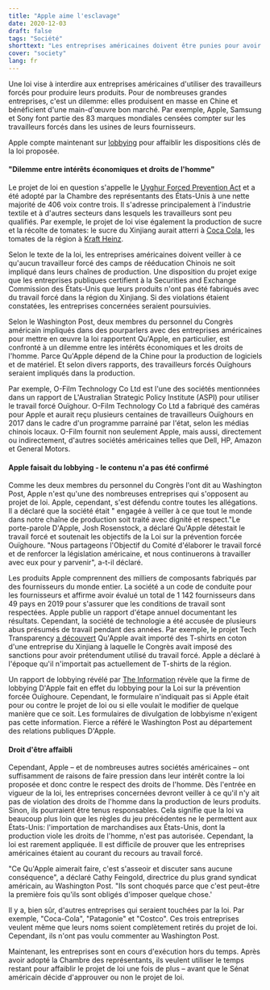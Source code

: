 ```yaml
---
title: "Apple aime l'esclavage"
date: 2020-12-03
draft: false
tags: "Société"
shorttext: "Les entreprises américaines doivent être punies pour avoir utilisé des travailleurs forcés. Mais les entreprises ne veulent pas prendre leurs responsabilités."
cover: "society"
lang: fr
---
```


Une loi vise à interdire aux entreprises américaines d'utiliser des travailleurs forcés pour produire leurs produits. Pour de nombreuses grandes entreprises, c'est un dilemme: elles produisent en masse en Chine et bénéficient d'une main-d'œuvre bon marché. Par exemple, Apple, Samsung et Sony font partie des 83 marques mondiales censées compter sur les travailleurs forcés dans les usines de leurs fournisseurs.

Apple compte maintenant sur [lobbying](https://www.washingtonpost.com/technology/2020/11/20/apple-uighur/?fbclid=IwAR2rPl7g_8vlfE2Ui_YklBxAMmw7oz60bpjm8vEK3tgyrxSpv32k3AyHyeY "Apple is lobbying against a bill aimed at stopping forced labor in China") pour affaiblir les dispositions clés de la loi proposée.

#### "Dilemme entre intérêts économiques et droits de l'homme"

Le projet de loi en question s'appelle le [Uyghur Forced Prevention Act](https://www.congress.gov/bill/116th-congress/house-bill/6210 "H.R.6210 - Uyghur Forced Labor Prevention Act") et a été adopté par la Chambre des représentants des États-Unis à une nette majorité de 406 voix contre trois. Il s'adresse principalement à l'industrie textile et à d'autres secteurs dans lesquels les travailleurs sont peu qualifiés. Par exemple, le projet de loi vise également la production de sucre et la récolte de tomates: le sucre du Xinjiang aurait atterri à [Coca Cola](https://www.chinafile.com/reporting-opinion/features/here-are-fortune-500-companies-doing-business-xinjiang "Here Are the Fortune 500 Companies Doing Business in Xinjiang"), les tomates de la région à [Kraft Heinz](https://www.chinafile.com/reporting-opinion/features/here-are-fortune-500-companies-doing-business-xinjiang "Here Are the Fortune 500 Companies Doing Business in Xinjiang").

Selon le texte de la loi, les entreprises américaines doivent veiller à ce qu'aucun travailleur forcé des camps de rééducation Chinois ne soit impliqué dans leurs chaînes de production. Une disposition du projet exige que les entreprises publiques certifient à la Securities and Exchange Commission des États-Unis que leurs produits n'ont pas été fabriqués avec du travail forcé dans la région du Xinjiang. Si des violations étaient constatées, les entreprises concernées seraient poursuivies.

Selon le Washington Post, deux membres du personnel du Congrès américain impliqués dans des pourparlers avec des entreprises américaines pour mettre en œuvre la loi rapportent Qu'Apple, en particulier, est confronté à un dilemme entre les intérêts économiques et les droits de l'homme. Parce Qu'Apple dépend de la Chine pour la production de logiciels et de matériel. Et selon divers rapports, des travailleurs forcés Ouïghours seraient impliqués dans la production.

Par exemple, O-Film Technology Co Ltd est l'une des sociétés mentionnées dans un rapport de L'Australian Strategic Policy Institute (ASPI) pour utiliser le travail forcé Ouïghour. O-Film Technology Co Ltd a fabriqué des caméras pour Apple et aurait reçu plusieurs centaines de travailleurs Ouïghours en 2017 dans le cadre d'un programme parrainé par l'état, selon les médias chinois locaux. O-Film fournit non seulement Apple, mais aussi, directement ou indirectement, d'autres sociétés américaines telles que Dell, HP, Amazon et General Motors.

#### Apple faisait du lobbying - le contenu n'a pas été confirmé

Comme les deux membres du personnel du Congrès l'ont dit au Washington Post, Apple n'est qu'une des nombreuses entreprises qui s'opposent au projet de loi. Apple, cependant, s'est défendu contre toutes les allégations. Il a déclaré que la société était " engagée à veiller à ce que tout le monde dans notre chaîne de production soit traité avec dignité et respect."Le porte-parole D'Apple, Josh Rosenstock, a déclaré Qu'Apple détestait le travail forcé et soutenait les objectifs de la Loi sur la prévention forcée Ouïghoure. "Nous partageons l'Objectif du Comité d'élaborer le travail forcé et de renforcer la législation américaine, et nous continuerons à travailler avec eux pour y parvenir", a-t-il déclaré.

Les produits Apple comprennent des milliers de composants fabriqués par des fournisseurs du monde entier. La société a un code de conduite pour les fournisseurs et affirme avoir évalué un total de 1 142 fournisseurs dans 49 pays en 2019 pour s'assurer que les conditions de travail sont respectées. Apple publie un rapport d'étape annuel documentant les résultats. Cependant, la société de technologie a été accusée de plusieurs abus présumés de travail pendant des années. Par exemple, le projet Tech Transparency [a découvert](https://www.techtransparencyproject.org/articles/apples-employee-uniforms-tied-forced-labor-xinjiang "Apple’s Employee Uniforms Tied to Forced Labor in Xinjiang") Qu'Apple avait importé des T-shirts en coton d'une entreprise du Xinjiang à laquelle le Congrès avait imposé des sanctions pour avoir prétendument utilisé du travail forcé. Apple a déclaré à l'époque qu'il n'importait pas actuellement de T-shirts de la région.

Un rapport de lobbying révélé par [The Information](https://www.theinformation.com/briefings/a00dd8 "Apple Lobbied U.S. Congress on Uighur Slave Labor Bills") révèle que la firme de lobbying D'Apple fait en effet du lobbying pour la Loi sur la prévention forcée Ouïghoure. Cependant, le formulaire n'indiquait pas si Apple était pour ou contre le projet de loi ou si elle voulait le modifier de quelque manière que ce soit. Les formulaires de divulgation de lobbyisme n'exigent pas cette information. Fierce a référé le Washington Post au département des relations publiques D'Apple.

#### Droit d'être affaibli

Cependant, Apple – et de nombreuses autres sociétés américaines – ont suffisamment de raisons de faire pression dans leur intérêt contre la loi proposée et donc contre le respect des droits de l'homme. Dès l'entrée en vigueur de la loi, les entreprises concernées devront veiller à ce qu'il n'y ait pas de violation des droits de l'homme dans la production de leurs produits. Sinon, ils pourraient être tenus responsables. Cela signifie que la loi va beaucoup plus loin que les règles du jeu précédentes ne le permettent aux États-Unis: l'importation de marchandises aux États-Unis, dont la production viole les droits de l'homme, n'est pas autorisée. Cependant, la loi est rarement appliquée. Il est difficile de prouver que les entreprises américaines étaient au courant du recours au travail forcé.

"Ce Qu'Apple aimerait faire, c'est s'asseoir et discuter sans aucune conséquence", a déclaré Cathy Feingold, directrice du plus grand syndicat américain, au Washington Post. "Ils sont choqués parce que c'est peut-être la première fois qu'ils sont obligés d'imposer quelque chose.'

Il y a, bien sûr, d'autres entreprises qui seraient touchées par la loi. Par exemple, "Coca-Cola", "Patagonie" et "Costco". Ces trois entreprises veulent même que leurs noms soient complètement retirés du projet de loi. Cependant, ils n'ont pas voulu commenter au Washington Post.

Maintenant, les entreprises sont en cours d'exécution hors du temps. Après avoir adopté la Chambre des représentants, ils veulent utiliser le temps restant pour affaiblir le projet de loi une fois de plus – avant que le Sénat américain décide d'approuver ou non le projet de loi.
